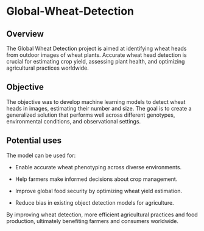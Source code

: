 # Global-Wheat-Detection

## Overview

The Global Wheat Detection project is aimed at identifying wheat heads from outdoor images of wheat plants. Accurate wheat head detection is crucial for estimating crop yield, assessing plant health, and optimizing agricultural practices worldwide.

## Objective

The objective was to develop machine learning models to detect wheat heads in images, estimating their number and size. The goal is to create a generalized solution that performs well across different genotypes, environmental conditions, and observational settings.

## Potential uses

The model can be used for:

- Enable accurate wheat phenotyping across diverse environments.

- Help farmers make informed decisions about crop management.

- Improve global food security by optimizing wheat yield estimation.

- Reduce bias in existing object detection models for agriculture.

By improving wheat detection,  more efficient agricultural practices and food production, ultimately benefiting farmers and consumers worldwide.

